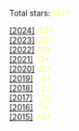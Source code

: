 <p>Total stars: <span style="color: #ffff66;">142*</span></p>
<div><a href="2024">[2024]</a><span style="color: #ffff66;">&ensp;23*</span></div>
<div><a href="2023">[2023]</a><span style="color: #ffff66;">&ensp;25*</span></div>
<div><a href="2022">[2022]</a><span style="color: #ffff66;">&ensp;18*</span></div>
<div><a href="2021">[2021]</a><span style="color: #ffff66;">&ensp;13*</span></div>
<div><a href="2020">[2020]</a><span style="color: #ffff66;">&ensp;12*</span></div>
<div><a href="2019">[2019]</a><span style="color: #ffff66;">&ensp;&ensp;3*</span></div>
<div><a href="2018">[2018]</a><span style="color: #ffff66;">&ensp;&ensp;2*</span></div>
<div><a href="2017">[2017]</a><span style="color: #ffff66;">&ensp;&ensp;3*</span></div>
<div><a href="2016">[2016]</a><span style="color: #ffff66;">&ensp;&ensp;1*</span></div>
<div><a href="2015">[2015]</a><span style="color: #ffff66;">&ensp;42*</span></div>
